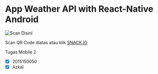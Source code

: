 # App Weather API with React-Native Android
![Scan Disini](https://github.com/muhammadazkalaziz/api_weather/blob/master/ya.png)

Scan QR Code diatas atau klik [SNACK.IO](https://snack.expo.io/@azkal.aziz/api_weather)

Tugas Mobile 2
- [x] 2015150050
- [x] Azkal
